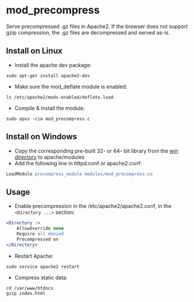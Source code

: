 # mod_precompress
Serve precompressed .gz files in Apache2. If the browser does not support gzip compression, the .gz files are decompressed and served as-is.

## Install on Linux

* Install the apache dev package:
```
sudo apt-get install apache2-dev
```
* Make sure the mod_deflate module is enabled: 
```
ls /etc/apache2/mods-enabled/deflate.load
```
* Compile & install the module:
```
sudo apxs -cia mod_precompress.c
```
## Install on Windows
* Copy the corresponding pre-built 32- or 64- bit library from the [win directory](win) to apache/modules
* Add the following line in httpd.conf or apache2.conf:
```apache
LoadModule precompress_module modules/mod_precompress.so
```

## Usage

* Enable precompression in the /etc/apache2/apache2.conf, in the `<Directory ...>` section:
```apache
<Directory />
    AllowOverride none
    Require all denied
    Precompressed on
</Directory>
```
* Restart Apache:
```
sudo service apache2 restart
```
* Compress static data:
```
cd /var/www/htdocs
gzip index.html
```
